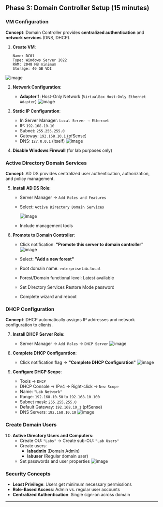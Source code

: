 ## Phase 3: Domain Controller Setup (15 minutes)

### VM Configuration

**Concept**: Domain Controller provides **centralized authentication** and **network services** (DNS, DHCP).

1. **Create VM**:
   ```
   Name: DC01
   Type: Windows Server 2022
   RAM: 2048 MB minimum
   Storage: 40 GB VDI
   ```
![image](https://github.com/user-attachments/assets/b33e71d0-9c5f-4602-a2e6-b7af243ce9fc)


2. **Network Configuration**:
   - **Adapter 1**: Host-Only Network (`VirtualBox Host-Only Ethernet Adapter`)
![image](https://github.com/user-attachments/assets/e4c570a4-a430-4ecd-81e0-a211d463fafc)

3. **Static IP Configuration**:
   - In Server Manager: `Local Server → Ethernet`
   - IP: `192.168.10.10`
   - Subnet: `255.255.255.0`
   - Gateway: `192.168.10.1` (pfSense)
   - DNS: `127.0.0.1` (itself)
![image](https://github.com/user-attachments/assets/c73603f5-0963-4e85-938f-b0d2f65ffcbc)

4. **Disable Windows Firewall** (for lab purposes only)

### Active Directory Domain Services

**Concept**: AD DS provides centralized user authentication, authorization, and policy management.

5. **Install AD DS Role**:
   - Server Manager → `Add Roles and Features`
   - Select: `Active Directory Domain Services`
  
     ![image](https://github.com/user-attachments/assets/47320d58-d812-4e36-aa6b-947c2b64000e)

   - Include management tools

6. **Promote to Domain Controller**:
   - Click notification: **"Promote this server to domain controller"**
    ![image](https://github.com/user-attachments/assets/98afd35b-8eb0-4b28-885a-4d926e56b638)

   - Select: **"Add a new forest"**
   - Root domain name: `enterpriselab.local`
   - Forest/Domain functional level: Latest available
   - Set Directory Services Restore Mode password
   - Complete wizard and reboot

### DHCP Configuration

**Concept**: DHCP automatically assigns IP addresses and network configuration to clients.

7. **Install DHCP Server Role**:
   - Server Manager → `Add Roles` → `DHCP Server`
     ![image](https://github.com/user-attachments/assets/211d682c-6a5c-434e-a289-0498162134a7)


8. **Complete DHCP Configuration**:
   - Click notification flag → **"Complete DHCP Configuration"**
![image](https://github.com/user-attachments/assets/32854c59-342e-48f0-b04b-b78339c58ed6)

9. **Configure DHCP Scope**:
   - Tools → `DHCP`
   - DHCP Console → IPv4 → Right-click → `New Scope`
   - Name: `"Lab Network"`
   - Range: `192.168.10.50` to `192.168.10.100`
   - Subnet mask: `255.255.255.0`
   - Default Gateway: `192.168.10.1` (pfSense)
   - DNS Servers: `192.168.10.10`
![image](https://github.com/user-attachments/assets/cdac1bbe-6447-45f9-9e3b-690c9de7e08c)

### Create Domain Users

10. **Active Directory Users and Computers**:
    - Create OU: `"Labs"` → Create sub-OU: `"Lab Users"`
    - Create users:
      - **labadmin** (Domain Admin)
      - **labuser** (Regular domain user)
    - Set passwords and user properties
![image](https://github.com/user-attachments/assets/3c2f9188-da95-40fd-a54c-f245dcb63ae7)

### Security Concepts
- **Least Privilege**: Users get minimum necessary permissions
- **Role-Based Access**: Admin vs. regular user accounts
- **Centralized Authentication**: Single sign-on across domain

---
